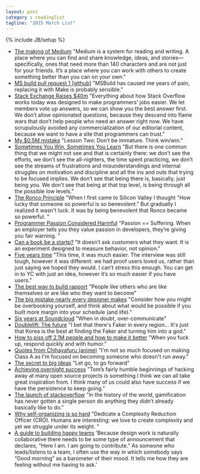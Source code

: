```yaml
---
layout: post
category : readinglist
tagline: "2015 March List"
---
```

{% include JB/setup %}

* [The making of Medium](http://www.teehanlax.com/story/medium/) "Medium is a system for reading and writing. A place where you can find and share knowledge, ideas, and stories—specifically, ones that need more than 140 characters and are not just for your friends. It’s a place where you can work with others to create something better than you can on your own."
* [MS build pull request 1 [github]](https://github.com/Microsoft/msbuild/pull/1) "MSBuild has caused me years of pain, replacing it with Make is probably sensible."
* [Stack Exchange Raises $40m](http://www.joelonsoftware.com/items/2015/01/20.html) "Everything about how Stack Overflow works today was designed to make programmers’ jobs easier. We let members vote up answers, so we can show you the best answer first. We don’t allow opinionated questions, because they descend into flame wars that don’t help people who need an answer right now. We have scrupulously avoided any commercialization of our editorial content, because we want to have a site that programmers can trust."
* [My $0.5M mistake](https://medium.com/@EngineerRemorse/my-0-5-million-mistake-three-lessons-c58f37cd4c2a) "Lesson Two: Don’t be immature. Think win/win."
* [Sometimes You Win, Sometimes You Learn](https://medium.com/@dancrisan/sometimes-you-win-sometimes-you-learn-4a996dec116a) "But there is one common thing that we might not see and that is certainly there: we don’t see the efforts, we don’t see the all-nighters, the time spent practicing, we don’t see the streams of frustrations and misunderstandings and internal struggles on motivation and discipline and all the ins and outs that trying to be focused implies. We don’t see that being there is, basically, just being you. We don’t see that being at that top level, is being through all the possible low levels."
* [The Ronco Principle](http://www.paulgraham.com/ronco.html) "When I first came to Silicon Valley I thought "How lucky that someone so powerful is so benevolent." But gradually I realized it wasn't luck. It was by being benevolent that Ronco became so powerful. "
* [Programmer Passion Considered Harmful](https://medium.com/on-coding/programmer-passion-considered-harmful-5c5d4e3a9b28) "Passion == Suffering. When an employer tells you they value passion in developers, they’re giving you fair warning. "
* [Can a book be a startp?](https://medium.com/galleys/can-a-book-be-a-startup-a617fc0786c0) "It doesn’t ask customers what they want. It is an experiment designed to measure behavior, not opinion."
* [Five years time](https://medium.com/@gkoberger/five-years-time-6a6ae1157a66) "This time, it was much easier. The interview was still tough, however it was different: we had proof users loved us, rather than just saying we hoped they would. I can’t stress this enough. You can get in to YC with just an idea, however it’s so much easier if you have users."
* [The best way to build rapport](https://www.youtube.com/watch?v=dENi7K2lX4U) "People like others who are like themselves or are like who they want to become"
* [The big mistake nearly every designer makes](https://medium.com/@mariepoulin/the-big-mistake-nearly-every-designer-makes-aff96b43172c) "Consider how you might be overbooking yourself, and think about what would be possible if you built more margin into your schedule (and life)."
* [Six years at Soundcloud](https://medium.com/@SoundCloud/six-years-at-soundcloud-five-lessons-learned-4a7abc47431b) "When in doubt, over-communicate"
* [Doublelift: The future](https://www.youtube.com/watch?v=wrcnI0RqgDw) "I bet that there's Faker in every region... It's just that Korea is the best at finding the Faker and turning him into a god."
* [How to piss off 2.1M people and how to make it better](https://medium.com/@dosomething/how-to-piss-off-2-1-million-people-and-how-to-make-it-better-2bc1add94f89) "When you fuck up, respond quickly and with humor."
* [Quotes from Chihayafuru (anime)](http://hikaruyamato.blogspot.com/2012/04/anime-quotes-chihayafuru.html) "I'm not so much focused on making Class A as I'm focused on becoming someone who doesn't run away."
* [The secret to big ideas](https://medium.com/ideo-stories/the-secret-to-big-ideas-18bff30590c4) "Let go, to go forward"
* [Achieving overnight success](http://joel.is/achieving-overnight-success-tom-preston-werner/) "Tom’s fairly humble beginnings of hacking away at many open source projects is something I think we can all take great inspiration from. I think many of us could also have success if we have the persistence to keep going."
* [The launch of stackoverflow](http://blog.stackoverflow.com/2013/09/five-years-ago-stack-overflow-launched-then-a-miracle-occurred/) "In the history of the world, gamification has never gotten a single person do anything they didn’t already basically like to do."
* [Why self-organizing is so hard](https://medium.com/nobl-collective/why-self-organizing-is-so-hard-247821591e67) "Dedicate a Complexity Reduction Officer (CRO). Humans are interesting: we love to create complexity and yet we struggle under its weight. "
* [A guide to building happy teams](https://medium.com/@rhysys/no-dickheads-a-guide-to-building-happy-healthy-and-creative-teams-7e9b049fc57d) 'Because design work is naturally collaborative there needs to be some type of announcement that declares, “Here I am. I am going to contribute.” As someone who leads/listens to a team, I often use the way in which somebody says “Good morning” as a barometer of their mood. It tells me how they are feeling without me having to ask.'
